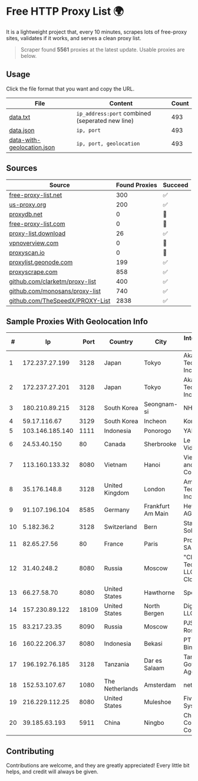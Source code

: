 
# Free HTTP Proxy List 🌍

It is a lightweight project that, every 10 minutes, scrapes lots of free-proxy sites, validates if it works, and serves a clean proxy list.


> Scraper found **5561** proxies at the latest update. Usable proxies are below.

## Usage

Click the file format that you want and copy the URL.


|File|Content|Count|
|----|-------|-----|
|[data.txt](https://raw.githubusercontent.com/themiralay/Proxy-List-World/master/data.txt)|`ip_address:port` combined (seperated new line)|493|
|[data.json](https://raw.githubusercontent.com/themiralay/Proxy-List-World/master/data.json)|`ip, port`|493|
|[data-with-geolocation.json](https://raw.githubusercontent.com/themiralay/Proxy-List-World/master/data-with-geolocation.json)|`ip, port, geolocation`|493|

## Sources

|Source|Found Proxies|Succeed|
|------|-------------|-------|
|[free-proxy-list.net](https://free-proxy-list.net)|300|✅|
|[us-proxy.org](https://www.us-proxy.org)|200|✅|
|[proxydb.net](http://proxydb.net)|0|🚫|
|[free-proxy-list.com](https://free-proxy-list.com/?page=&port=&type%5B%5D=http&type%5B%5D=https&up_time=0&search=Search)|0|🚫|
|[proxy-list.download](https://www.proxy-list.download/HTTP)|26|✅|
|[vpnoverview.com](https://vpnoverview.com/privacy/anonymous-browsing/free-proxy-servers)|0|🚫|
|[proxyscan.io](https://www.proxyscan.io)|0|🚫|
|[proxylist.geonode.com](https://proxylist.geonode.com/api/proxy-list?limit=300&page=1&sort_by=lastChecked&sort_type=desc&protocols=http,https)|199|✅|
|[proxyscrape.com](https://api.proxyscrape.com/v2/?request=displayproxies&protocol=http&timeout=10000&country=all&ssl=all&anonymity=all)|858|✅|
|[github.com/clarketm/proxy-list](https://raw.githubusercontent.com/clarketm/proxy-list/master/proxy-list-raw.txt)|400|✅|
|[github.com/monosans/proxy-list](https://raw.githubusercontent.com/monosans/proxy-list/main/proxies/http.txt)|740|✅|
|[github.com/TheSpeedX/PROXY-List](https://raw.githubusercontent.com/TheSpeedX/PROXY-List/master/http.txt)|2838|✅|


## Sample Proxies With Geolocation Info

|#|Ip|Port|Country|City|Internet Service Provider|
|-|--|----|-------|----|-------------------------|
|1|172.237.27.199|3128|Japan|Tokyo|Akamai Technologies, Inc.|
|2|172.237.27.201|3128|Japan|Tokyo|Akamai Technologies, Inc.|
|3|180.210.89.215|3128|South Korea|Seongnam-si|NHNCLOUD|
|4|59.17.116.67|3129|South Korea|Incheon|Korea Telecom|
|5|103.146.185.140|1111|Indonesia|Ponorogo|YAMNET|
|6|24.53.40.150|80|Canada|Sherbrooke|Le Groupe Videotron Ltee|
|7|113.160.133.32|8080|Vietnam|Hanoi|VietNam Post and Telecom Corporation|
|8|35.176.148.8|3128|United Kingdom|London|Amazon Technologies Inc.|
|9|91.107.196.104|8585|Germany|Frankfurt Am Main|Hetzner Online AG|
|10|5.182.36.2|3128|Switzerland|Bern|Stark Industries Solutions LTD|
|11|82.65.27.56|80|France|Paris|Proxad / Free SAS|
|12|31.40.248.2|8080|Russia|Moscow|"Cloud Technologies" LLC trading as Cloud.ru|
|13|66.27.58.70|8080|United States|Hawthorne|Spectrum|
|14|157.230.89.122|18109|United States|North Bergen|DigitalOcean, LLC|
|15|83.217.23.35|8090|Russia|Moscow|PJSC Rostelecom|
|16|160.22.206.37|8080|Indonesia|Bekasi|PT Teradata Bintang Selaras|
|17|196.192.76.185|3128|Tanzania|Dar es Salaam|Tanzania e-Government Agency|
|18|152.53.107.67|1080|The Netherlands|Amsterdam|netcup GmbH|
|19|216.229.112.25|8080|United States|Muleshoe|Five Area Systems, LLC|
|20|39.185.63.193|5911|China|Ningbo|China Mobile Communications Corporation|



## Contributing

Contributions are welcome, and they are greatly appreciated! Every
little bit helps, and credit will always be given.

